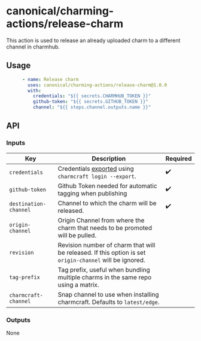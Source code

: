 # canonical/charming-actions/release-charm

This action is used to release an already uploaded charm to a different channel in charmhub.

## Usage

```yaml
      - name: Release charm
        uses: canonical/charming-actions/release-charm@1.0.0
        with:
          credentials: "${{ secrets.CHARMHUB_TOKEN }}"
          github-token: "${{ secrets.GITHUB_TOKEN }}"
          channel: "${{ steps.channel.outputs.name }}"
```

## API

### Inputs

| Key                  | Description                                                                                         | Required |
| -------------------- | --------------------------------------------------------------------------------------------------- | -------- | 
| `credentials`        | Credentials [exported](https://juju.is/docs/sdk/remote-env-auth) using `charmcraft login --export`. | ✔️       |
| `github-token`       | Github Token needed for automatic tagging when publishing                                           | ✔️       |
| `destination-channel`            | Channel to which the charm will be released.                              | ✔️       |
| `origin-channel`            | Origin Channel from where the charm that needs to be promoted will be pulled.                              |          |
| `revision`            | Revision number of charm that will be released. If this option is set `origin-channel` will be ignored.           |          |
| `tag-prefix`         | Tag prefix, useful when bundling multiple charms in the same repo using a matrix.                   |          |         
| `charmcraft-channel` | Snap channel to use when installing charmcraft. Defaults to `latest/edge`.                          |          |

### Outputs

None
